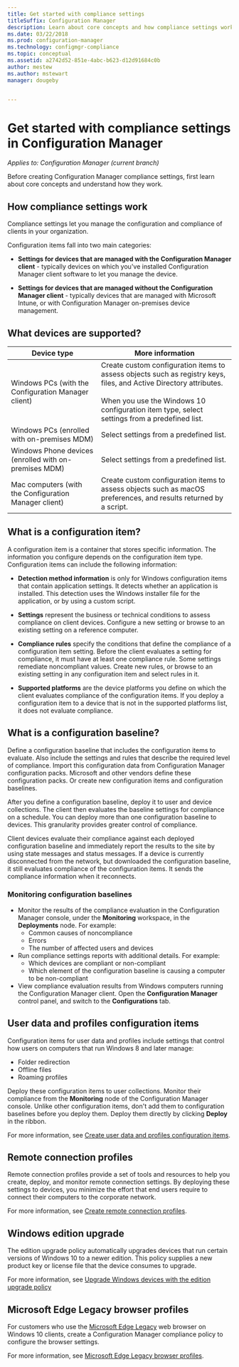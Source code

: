 ```yaml
---
title: Get started with compliance settings
titleSuffix: Configuration Manager
description: Learn about core concepts and how compliance settings work
ms.date: 03/22/2018
ms.prod: configuration-manager
ms.technology: configmgr-compliance
ms.topic: conceptual
ms.assetid: a2742d52-851e-4abc-b623-d12d91684c0b
author: mestew
ms.author: mstewart
manager: dougeby


---
```

# Get started with compliance settings in Configuration Manager

*Applies to: Configuration Manager (current branch)*

Before creating Configuration Manager compliance settings, first learn about core concepts and understand how they work.  



## How compliance settings work  
Compliance settings let you manage the configuration and compliance of clients in your organization.  

Configuration items fall into two main categories:  

- **Settings for devices that are managed with the Configuration Manager client** - typically devices on which you've installed Configuration Manager client software to let you manage the device.  

- **Settings for devices that are managed without the Configuration Manager client** - typically devices that are managed with Microsoft Intune, or with Configuration Manager on-premises device management.  



## What devices are supported?  

| Device type | More information |  
|------------|----------------------|  
| Windows PCs (with the Configuration Manager client) | Create custom configuration items to assess objects such as registry keys, files, and Active Directory attributes.<br /><br /> When you use the Windows 10 configuration item type, select settings from a predefined list. |  
| Windows PCs (enrolled with on-premises MDM) | Select settings from a predefined list. |  
| Windows Phone devices (enrolled with on-premises MDM) | Select settings from a predefined list. |  
| Mac computers (with the Configuration Manager client) | Create custom configuration items to assess objects such as macOS preferences, and results returned by a script. |  



## What is a configuration item?  
A configuration item is a container that stores specific information. The information you configure depends on the configuration item type. Configuration items can include the following information:

- **Detection method information** is only for Windows configuration items that contain application settings. It detects whether an application is installed. This detection uses the Windows installer file for the application, or by using a custom script.  

- **Settings** represent the business or technical conditions to assess compliance on client devices. Configure a new setting or browse to an existing setting on a reference computer.  

- **Compliance rules** specify the conditions that define the compliance of a configuration item setting. Before the client evaluates a setting for compliance, it must have at least one compliance rule. Some settings remediate noncompliant values. Create new rules, or browse to an existing setting in any configuration item and select rules in it.  

- **Supported platforms** are the device platforms you define on which the client evaluates compliance of the configuration items. If you deploy a configuration item to a device that is not in the supported platforms list, it does not evaluate compliance.  



## What is a configuration baseline?  
Define a configuration baseline that includes the configuration items to evaluate. Also include the settings and rules that describe the required level of compliance. Import this configuration data from Configuration Manager configuration packs. Microsoft and other vendors define these configuration packs. Or create new configuration items and configuration baselines.  

After you define a configuration baseline, deploy it to user and device collections. The client then evaluates the baseline settings for compliance on a schedule. You can deploy more than one configuration baseline to devices. This granularity provides greater control of compliance. 

Client devices evaluate their compliance against each deployed configuration baseline and immediately report the results to the site by using state messages and status messages. If a device is currently disconnected from the network, but downloaded the configuration baseline, it still evaluates compliance of the configuration items. It sends the compliance information when it reconnects.  

### Monitoring configuration baselines
- Monitor the results of the compliance evaluation in the Configuration Manager console, under the **Monitoring** workspace, in the **Deployments** node. For example:
  - Common causes of noncompliance
  - Errors
  - The number of affected users and devices
- Run compliance settings reports with additional details. For example:
  - Which devices are compliant or non-compliant
  - Which element of the configuration baseline is causing a computer to be non-compliant
- View compliance evaluation results from Windows computers running the Configuration Manager client. Open the **Configuration Manager** control panel, and switch to the **Configurations** tab.  



## User data and profiles configuration items  
Configuration items for user data and profiles include settings that control how users on computers that run Windows 8 and later manage:  
- Folder redirection
- Offline files
- Roaming profiles  

Deploy these configuration items to user collections. Monitor their compliance from the **Monitoring** node of the Configuration Manager console. Unlike other configuration items, don't add them to configuration baselines before you deploy them. Deploy them directly by clicking **Deploy** in the ribbon.  

For more information, see [Create user data and profiles configuration items](../deploy-use/create-user-data-and-profiles-configuration-items.md).  



## Remote connection profiles  
Remote connection profiles provide a set of tools and resources to help you create, deploy, and monitor remote connection settings. By deploying these settings to devices, you minimize the effort that end users require to connect their computers to the corporate network.  

For more information, see [Create remote connection profiles](../deploy-use/create-remote-connection-profiles.md).  



## Windows edition upgrade
The edition upgrade policy automatically upgrades devices that run certain versions of Windows 10 to a newer edition. This policy supplies a new product key or license file that the device consumes to upgrade.

For more information, see [Upgrade Windows devices with the edition upgrade policy](../deploy-use/upgrade-windows-version.md)

## Microsoft Edge Legacy browser profiles
<!-- 1357310 -->
For customers who use the [Microsoft Edge Legacy](https://docs.microsoft.com/microsoft-edge/deploy/) web browser on Windows 10 clients, create a Configuration Manager compliance policy to configure the browser settings.

For more information, see [Microsoft Edge Legacy browser profiles](../deploy-use/browser-profiles.md).
